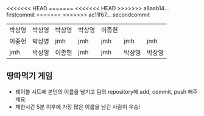 <table>
      <tbody>
        <tr>
<<<<<<< HEAD
          <td>박상영</td>
          <td>박상영</td>
          <td>박상영</td>
          <td>박상영</td>
          <td>이종헌</td>
        </tr>
        <tr>
          <td>이종헌</td>
          <td>박상영</td>
=======
          <td>jmh</td>
          <td>jmh</td>
          <td>jmh</td>
          <td>jmh</td>
          <td>jmh</td>
        </tr>
        <tr>
          <td>jmh</td>
<<<<<<< HEAD
>>>>>>> a8aab14... firstcommit
          <td>박상영</td>
          <td>이종헌</td>
=======
          <td>jmh</td>
          <td>jmh</td>
          <td>박상영</td>
>>>>>>> ac11f67... secondcommit
          <td>박상영</td>
        </tr>
      </tbody>
</table>

## 땅따먹기 게임

- 테이블 시트에 본인의 이름을 남기고 팀의 repository에 add, commit, push 해주세요.
- 제한시간 5분 이후에 가장 많은 이름을 남긴 사람이 우승!
